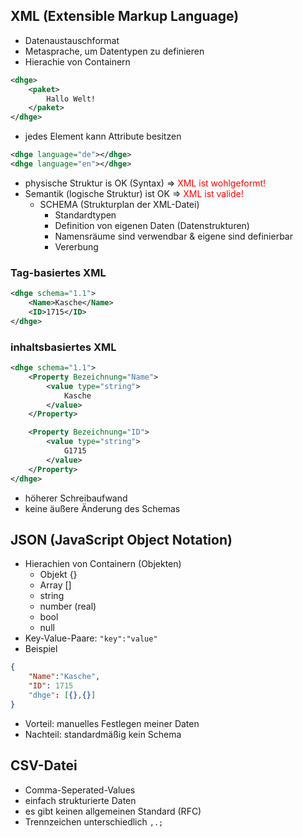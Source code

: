 ## XML (Extensible Markup Language)
- Datenaustauschformat
- Metasprache, um Datentypen zu definieren
- Hierachie von Containern
```xml
<dhge>
	<paket>
		Hallo Welt!
	</paket>
</dhge>
```
- jedes Element kann Attribute besitzen
```xml
<dhge language="de"></dhge>
<dhge language="en"></dhge>
```
- physische Struktur is OK (Syntax) => <span style="color:red">XML ist wohlgeformt!</span>
- Semantik (logische Struktur) ist OK => <span style="color:red">XML ist valide!</span>
	- SCHEMA (Strukturplan der XML-Datei)
		- Standardtypen
		- Definition von eigenen Daten (Datenstrukturen)
		- Namensräume sind verwendbar & eigene sind definierbar
		- Vererbung
### Tag-basiertes XML
```xml
<dhge schema="1.1">
	<Name>Kasche</Name>
	<ID>1715</ID>
</dhge>
```

### inhaltsbasiertes XML
```xml
<dhge schema="1.1">
	<Property Bezeichnung="Name">
		<value type="string">
			Kasche
		</value>
	</Property>

	<Property Bezeichnung="ID">
		<value type="string">
			G1715
		</value>
	</Property>
</dhge>
```
- höherer Schreibaufwand
- keine äußere Änderung des Schemas

## JSON (JavaScript Object Notation)
- Hierachien von Containern (Objekten)
	- Objekt {}
	- Array \[\]
	- string
	- number (real)
	- bool
	- null
- Key-Value-Paare: `"key":"value"`
- Beispiel
```json
{
	"Name":"Kasche",
	"ID": 1715
	"dhge": [{},{}]
}
```
- Vorteil: manuelles Festlegen meiner Daten
- Nachteil: standardmäßig kein Schema 

## CSV-Datei
- Comma-Seperated-Values
- einfach strukturierte Daten
- es gibt keinen allgemeinen Standard (RFC)
- Trennzeichen unterschiedlich `,.;`